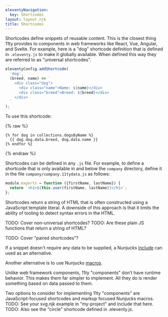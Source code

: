 ```yaml
---
eleventyNavigation:
  key: Shortcodes
layout: layout.njk
title: Shortcodes
---
```


Shortcodes define snippets of reusable content.
This is the closest thing 11ty provides to components
in web frameworks like React, Vue, Angular, and Svelte.
For example, here is a "dog" shortcode definition that is
defined in `.eleventy.js` to make it globally available.
When defined this way they are referred to as "universal shortcodes".

```js
eleventyConfig.addShortcode(
  'dog',
  (breed, name) => `
    <div class="dog">
      <div class="name">Name: ${name}</div>
      <div class="breed">Breed: ${breed}</div>
    </div>
  `
);
```

To use this shortcode:

{% raw %}

```liquid
{% for dog in collections.dogsByName %}
  {{ dog dog.data.breed, dog.data.name }}
{% endfor %}
```

{% endraw %}

Shortcodes can be defined in any `.js` file.
For example, to define a shortcode that is only available
in and below the `company` directory,
define it in the file `company/company.11tydata.js`
as follows:

```js
module.exports = function ({firstName, lastName}) {
  return `<h1>${this.user(firstName, lastName)}</h1>`;
};
```

Shortcodes return a string of HTML that is often constructed
using a JavaScript template literal.
A downside of this approach is that it limits
the ability of tooling to detect syntax errors in the HTML.

TODO: Cover non-universal shortcodes?
TODO: Are these plain JS functions that return a string of HTML?

TODO: Cover "paired shortcodes"?

If a snippet doesn't require any data to be supplied, a Nunjucks
[include](https://mozilla.github.io/nunjucks/templating.html#include)
can used as an alternative.

Another alternative is to use Nunjucks
[macros](https://mozilla.github.io/nunjucks/templating.html#macro).

Unlike web framework components, 11ty "components"
don’t have runtime behavior.
This makes them far simpler to implement.
All they do is render something based on data passed to them.

Two options to consider for implementing 11ty "components" are
JavaScript-focused shortcodes and markup focused Nunjucks macros.
TODO: See your svg.njk example in "my-project" and include that here.
TODO: Also see the "circle" shortcode defined in .eleventy.js.
